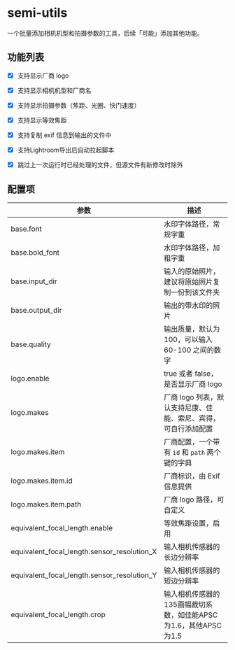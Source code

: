 # semi-utils
一个批量添加相机机型和拍摄参数的工具，后续「可能」添加其他功能。



## 功能列表

- [x] 支持显示厂商 logo
- [x] 支持显示相机机型和厂商名
- [x] 支持显示拍摄参数（焦距、光圈、快门速度）
- [x] 支持显示等效焦距
- [x] 支持复制 exif 信息到输出的文件中
- [x] 支持Lightroom导出后自动拉起脚本
- [x] 跳过上一次运行时已经处理的文件，但源文件有新修改时除外


## 配置项

| 参数                                            | 描述                                                                         |
| ----------------------------------------------- | --------------------------------------------------------------------------   |
| base.font                                       | 水印字体路径，常规字重                                                       |
| base.bold_font                                  | 水印字体路径，加粗字重                                                       |
| base.input_dir                                  | 输入的原始照片，建议将原始照片复制一份到该文件夹                             |
| base.output_dir                                 | 输出的带水印的照片                                                           |
| base.quality                                    | 输出质量，默认为 100，可以输入 60-100 之间的数字                             |
| logo.enable                                     | true 或者 false，是否显示厂商 logo                                           |
| logo.makes                                      | 厂商 logo 列表，默认支持尼康、佳能、索尼、宾得，可自行添加配置               |
| logo.makes.item                                 | 厂商配置，一个带有 `id` 和 `path` 两个键的字典                               |
| logo.makes.item.id                              | 厂商标识，由 Exif 信息提供                                                   |
| logo.makes.item.path                            | 厂商 logo 路径，可自定义                                                     |
| equivalent_focal_length.enable                  | 等效焦距设置，启用                                                           |
| equivalent_focal_length.sensor_resolution_X     | 输入相机传感器的长边分辨率                                                   |
| equivalent_focal_length.sensor_resolution_Y     | 输入相机传感器的短边分辨率                                                   |
| equivalent_focal_length.crop                    | 输入相机传感器的135画幅裁切系数，如佳能APSC为1.6，其他APSC为1.5              |

